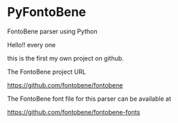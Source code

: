 # PyFontoBene
FontoBene parser using Python

Hello!! every one

this is the first my own project on github.

The FontoBene project URL

https://github.com/fontobene/fontobene

The FontoBene font file for this parser can be available at

https://github.com/fontobene/fontobene-fonts
